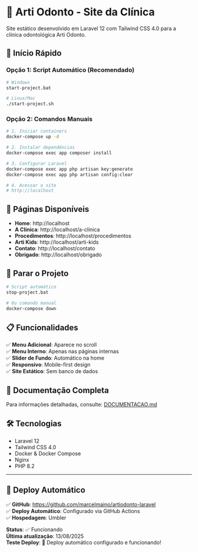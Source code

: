 # 🦷 Arti Odonto - Site da Clínica

Site estático desenvolvido em Laravel 12 com Tailwind CSS 4.0 para a clínica odontológica Arti Odonto.

## 🚀 Início Rápido

### Opção 1: Script Automático (Recomendado)
```bash
# Windows
start-project.bat

# Linux/Mac
./start-project.sh
```

### Opção 2: Comandos Manuais
```bash
# 1. Iniciar containers
docker-compose up -d

# 2. Instalar dependências
docker-compose exec app composer install

# 3. Configurar Laravel
docker-compose exec app php artisan key:generate
docker-compose exec app php artisan config:clear

# 4. Acessar o site
# http://localhost
```

## 📄 Páginas Disponíveis

- **Home**: http://localhost
- **A Clínica**: http://localhost/a-clinica
- **Procedimentos**: http://localhost/procedimentos
- **Arti Kids**: http://localhost/arti-kids
- **Contato**: http://localhost/contato
- **Obrigado**: http://localhost/obrigado

## 🛑 Parar o Projeto

```bash
# Script automático
stop-project.bat

# Ou comando manual
docker-compose down
```

## 📋 Funcionalidades

✅ **Menu Adicional**: Aparece no scroll  
✅ **Menu Interno**: Apenas nas páginas internas  
✅ **Slider de Fundo**: Automático na home  
✅ **Responsivo**: Mobile-first design  
✅ **Site Estático**: Sem banco de dados  

## 📖 Documentação Completa

Para informações detalhadas, consulte: [DOCUMENTACAO.md](DOCUMENTACAO.md)

## 🛠️ Tecnologias

- Laravel 12
- Tailwind CSS 4.0
- Docker & Docker Compose
- Nginx
- PHP 8.2

---

## 🚀 Deploy Automático

✅ **GitHub**: https://github.com/marcelmaino/artiodonto-laravel  
✅ **Deploy Automático**: Configurado via GitHub Actions  
✅ **Hospedagem**: Umbler  

**Status**: ✅ Funcionando  
**Última atualização**: 13/08/2025  
**Teste Deploy**: 🚀 Deploy automático configurado e funcionando!
